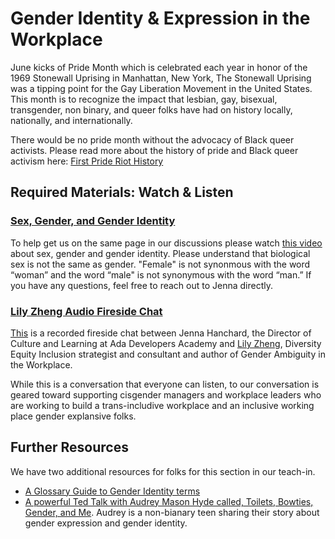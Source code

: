 # Gender Identity & Expression in the Workplace

June kicks of Pride Month which is celebrated each year in honor of the 1969 Stonewall Uprising in Manhattan, New York, The Stonewall Uprising was a tipping point for the Gay Liberation Movement in the United States. This month is to recognize the impact that lesbian, gay, bisexual, transgender, non binary, and queer folks have had on history locally, nationally, and internationally. 

There would be no pride month without the advocacy of Black queer activists. Please read more about the history of pride and Black queer activism here: [First Pride Riot History](https://www.refinery29.com/en-us/2020/06/9861317/first-pride-riots-history-black-lgbtq-blm)

## Required Materials: Watch & Listen

### [Sex, Gender, and Gender Identity](https://www.youtube.com/watch?v=xCMmZUu07IQ)
To help get us on the same page in our discussions please watch [this video](https://www.youtube.com/watch?v=xCMmZUu07IQ) about sex, gender and gender identity. Please understand that biological sex is not the same as gender. "Female" is not synonmous with the word “woman” and the word “male" is not synonymous with the word “man.” If you have any questions, feel free to reach out to Jenna directly. 

### [Lily Zheng Audio Fireside Chat](https://drive.google.com/file/d/1lY8_lsSk-7Gu3RCOX8nQqhju8z3BfyWR/view)

[This](https://drive.google.com/file/d/1lY8_lsSk-7Gu3RCOX8nQqhju8z3BfyWR/view) is a recorded fireside chat between Jenna Hanchard, the Director of Culture and Learning at Ada Developers Academy and [Lily Zheng](https://www.google.com/url?q=https://lilyzheng.co/&sa=D&source=editors&ust=1623100885626000&usg=AOvVaw0V6IckrgzvO8TccMtOELzT), Diversity Equity Inclusion strategist and consultant and author of Gender Ambiguity in the Workplace.

While this is a conversation that everyone can listen, to our conversation is geared toward supporting cisgender managers and workplace leaders who are working to build a trans-includive workplace and an inclusive working place gender explansive folks. 

## Further Resources

We have two additional resources for folks for this section in our teach-in. 
- [A Glossary Guide to Gender Identity terms](https://www.npr.org/2021/06/02/996319297/gender-identity-pronouns-expression-guide-lgbtq?utm_source=facebook&utm_medium=news_tab&utm_content=algorithm&fbclid=IwAR1YU7AU7NfiEAJUFFnW3-_W5CUmHazDCcorSdj_ga1174FRaTe9-VLfGtc)
- [A powerful Ted Talk with Audrey Mason Hyde called, Toilets, Bowties, Gender, and Me](https://www.youtube.com/watch?v=NCLoNwVJA-0). Audrey is a non-bianary teen sharing their story about gender expression and gender identity.   
